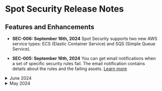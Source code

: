# Spot Security Release Notes

## Features and Enhancements

* **SEC-006: September 16th, 2024** Spot Security supports two new AWS service types: ECS (Elastic Container Service) and SQS (Simple Queue Service).

* **SEC-005: September 16th, 2024** You can get email notifications when a set of specific security rules fail. The email notification contains details about the rules and the failing assets. [Learn more](spot-security/features/analyze-risks/)

<details>
  <summary markdown="span">June 2024</summary>

* **SEC-004: June 25th, 2024** Spot Security now supports automatic remediation of misconfigurations. This lets you fix detected risks with a single click. Spot Security lets you view the logs of all previous remediations and roll back if there are issues. In addition, role-based access control (RBAC) lets admins control who can do these remediations. This way, only authorized users can make changes to the security posture. [Learn more](spot-security/features/analyze-risks/remediate)

* **SEC-003: June 20th, 2024** Spot Security has launched an enhanced version of the IAM Entitlement Analyzer. You can now run simple queries to determine who can perform specific actions on various assets. Additionally, it helps optimize policies by identifying duplicate and excessive privileges. [Learn more](spot-security/features/policy-engine)

* **SEC-002: June 2nd, 2024** With Infrastructure as Code (IaC) scanning, you can now examine your source code repository for misconfigurations. You can also integrate this with your pull requests (PRs), and Spot Security will comment on any detected misconfigurations on the PR itself. This enables you to take corrective actions before merging the pull request, helps ensure your infrastructure is properly configured, and minimizes the risks in your deployments. [Learn more](spot-security/features/iac-scan/)

</details>


<details>
  <summary markdown="span">May 2024</summary>

* **SEC-001: May 22, 2024** Spot Security has released a new Prioritised Vulnerability feature. This feature is designed to streamline vulnerability patching by contextualizing CVEs based on the host they are detected on. Instead of solely relying on severity, this feature assigns a priority ranking from 1 to 100, with lower ranks indicating higher risk. [Learn more](spot-security/features/security-dashboard/?id=prioritised-vulnerability)

</details>
